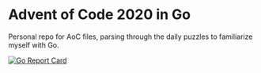 # Advent of Code 2020 in Go
Personal repo for AoC files, parsing through the daily puzzles to familiarize myself with Go.

[![Go Report Card](https://goreportcard.com/badge/github.com/scurvyjtp/aoc2020)](https://goreportcard.com/badge/github.com/scurvyjtp/aoc2020)
